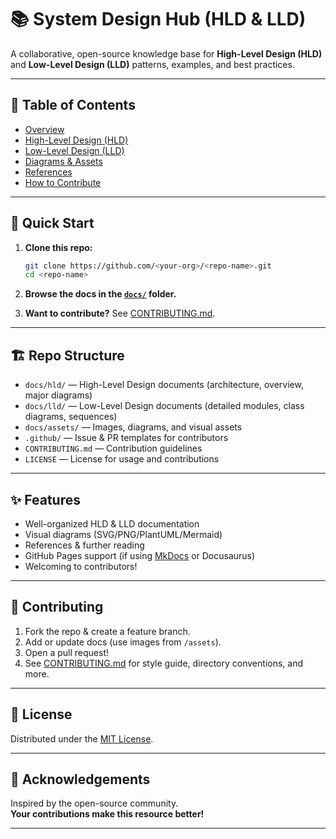 # 📚 System Design Hub (HLD & LLD)

A collaborative, open-source knowledge base for **High-Level Design (HLD)** and **Low-Level Design (LLD)** patterns, examples, and best practices.

---

## 📖 Table of Contents

- [Overview](docs/hld/overview.md)
- [High-Level Design (HLD)](docs/hld/architecture.md)
- [Low-Level Design (LLD)](docs/lld/module1.md)
- [Diagrams & Assets](docs/assets/)
- [References](docs/references.md)
- [How to Contribute](CONTRIBUTING.md)

---

## 🚀 Quick Start

1. **Clone this repo:**
   ```sh
   git clone https://github.com/<your-org>/<repo-name>.git
   cd <repo-name>
   ```

2. **Browse the docs in the [`docs/`](docs/) folder.**
3. **Want to contribute?** See [CONTRIBUTING.md](CONTRIBUTING.md).

---

## 🏗️ Repo Structure

- `docs/hld/` — High-Level Design documents (architecture, overview, major diagrams)
- `docs/lld/` — Low-Level Design documents (detailed modules, class diagrams, sequences)
- `docs/assets/` — Images, diagrams, and visual assets
- `.github/` — Issue & PR templates for contributors
- `CONTRIBUTING.md` — Contribution guidelines
- `LICENSE` — License for usage and contributions

---

## ✨ Features

- Well-organized HLD & LLD documentation
- Visual diagrams (SVG/PNG/PlantUML/Mermaid)
- References & further reading
- GitHub Pages support (if using [MkDocs](https://www.mkdocs.org/) or Docusaurus)
- Welcoming to contributors!

---

## 🤝 Contributing

1. Fork the repo & create a feature branch.
2. Add or update docs (use images from `/assets`).
3. Open a pull request!
4. See [CONTRIBUTING.md](CONTRIBUTING.md) for style guide, directory conventions, and more.

---

## 📄 License

Distributed under the [MIT License](LICENSE).

---

## 📣 Acknowledgements

Inspired by the open-source community.  
**Your contributions make this resource better!**

---